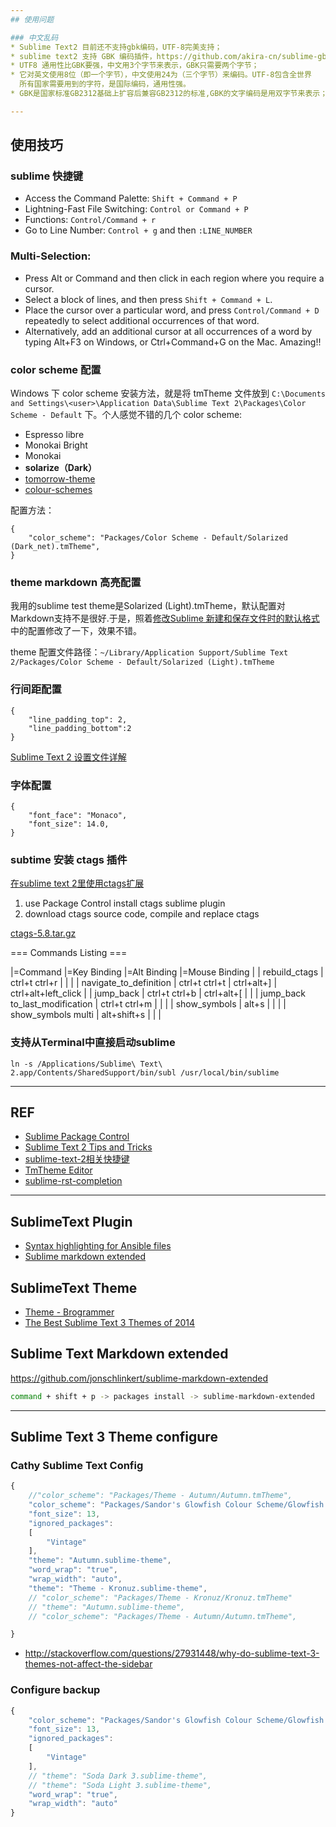 ```yaml
---
## 使用问题

### 中文乱码
* Sublime Text2 目前还不支持gbk编码，UTF-8完美支持；
* sublime text2 支持 GBK 编码插件，https://github.com/akira-cn/sublime-gbk；
* UTF8 通用性比GBK要强，中文用3个字节来表示，GBK只需要两个字节；
* 它对英文使用8位（即一个字节），中文使用24为（三个字节）来编码。UTF-8包含全世界
  所有国家需要用到的字符，是国际编码，通用性强。
* GBK是国家标准GB2312基础上扩容后兼容GB2312的标准,GBK的文字编码是用双字节来表示；

---
```

## 使用技巧

### sublime 快捷键
* Access the Command Palette:    `Shift + Command + P`
* Lightning-Fast File Switching: `Control or Command + P`
* Functions:                     `Control/Command + r`
* Go to Line Number:             `Control + g` and then `:LINE_NUMBER`

### Multi-Selection:
* Press Alt or Command and then click in each region where you require a cursor.
* Select a block of lines, and then press `Shift + Command + L`.
* Place the cursor over a particular word, and press `Control/Command + D` repeatedly to select additional occurrences of that word.
* Alternatively, add an additional cursor at all occurrences of a word by typing Alt+F3 on Windows, or Ctrl+Command+G on the Mac. Amazing!! 

### color scheme 配置
Windows 下 color scheme 安装方法，就是将 tmTheme 文件放到 `C:\Documents and Settings\<user>\Application Data\Sublime Text 2\Packages\Color Scheme - Default` 下。个人感觉不错的几个 color scheme:

* Espresso libre
* Monokai Bright
* Monokai
* **solarize（Dark）**
* [tomorrow-theme](https://github.com/chriskempson/tomorrow-theme/tree/master/textmate)
* [colour-schemes](https://github.com/daylerees/colour-schemes)

配置方法：

    {
        "color_scheme": "Packages/Color Scheme - Default/Solarized (Dark_net).tmTheme",
    }

### theme markdown 高亮配置
我用的sublime test theme是Solarized (Light).tmTheme，默认配置对Markdown支持不是很好.于是，照着[修改Sublime 新建和保存文件时的默认格式](http://imwuyu.me/blog/sublime-assign-default-file-type-and-ext.html/)中的配置修改了一下，效果不错。

theme 配置文件路径：`~/Library/Application Support/Sublime Text 2/Packages/Color Scheme - Default/Solarized (Light).tmTheme`

### 行间距配置
    {
        "line_padding_top": 2,
        "line_padding_bottom":2
    }
[Sublime Text 2 设置文件详解](http://www.lupaworld.com/article-219857-1.html)

### 字体配置
    {
        "font_face": "Monaco",
        "font_size": 14.0,
    }

### subtime 安装 ctags 插件
[在sublime text 2里使用ctags扩展](http://www.leonzhang.com/2012/01/11/using-ctags-in-sublime-text-2/)

1. use Package Control install ctags sublime plugin
2. download ctags source code, compile and replace ctags

[ctags-5.8.tar.gz](http://prdownloads.sourceforge.net/ctags/ctags-5.8.tar.gz)

=== Commands Listing ===

|=Command                        |=Key Binding            |=Alt Binding       |=Mouse Binding       |
| rebuild_ctags                  | ctrl+t ctrl+r          |                   |                     |
| navigate_to_definition         | ctrl+t ctrl+t          | ctrl+alt+]        | ctrl+alt+left_click |
| jump_back                      | ctrl+t ctrl+b          | ctrl+alt+[        |                     |
| jump_back to_last_modification | ctrl+t ctrl+m          |                   |                     |
| show_symbols                   | alt+s                  |                   |                     |
| show_symbols multi             | alt+shift+s            |                   |                     |

### 支持从Terminal中直接启动sublime
    
    ln -s /Applications/Sublime\ Text\ 2.app/Contents/SharedSupport/bin/subl /usr/local/bin/sublime

---
## REF
* [Sublime Package Control](http://wbond.net/sublime_packages/package_control/installation)
* [Sublime Text 2 Tips and Tricks](http://net.tutsplus.com/tutorials/tools-and-tips/sublime-text-2-tips-and-tricks/comment-page-3/#comments)
* [sublime-text-2相关快捷键](http://www.cnblogs.com/rollenholt/archive/2012/07/30/2616089.html)
* [TmTheme Editor](http://tmtheme-editor.herokuapp.com/#/Solarized%20(dark))
* [sublime-rst-completion](https://github.com/dbousamra/sublime-rst-completion)


---

## SublimeText Plugin

* [Syntax highlighting for Ansible files](https://github.com/clifford-github/sublime-ansible)
* [Sublime markdown extended](https://github.com/jonschlinkert/sublime-markdown-extended)

## SublimeText Theme

* [Theme - Brogrammer](https://packagecontrol.io/packages/Theme%20-%20Brogrammer)
* [The Best Sublime Text 3 Themes of 2014](https://scotch.io/bar-talk/the-best-sublime-text-3-themes-of-2014)


##  Sublime Text Markdown extended

https://github.com/jonschlinkert/sublime-markdown-extended

```bash
command + shift + p -> packages install -> sublime-markdown-extended
```

---

## Sublime Text 3 Theme configure

### Cathy Sublime Text Config

```js
{
    //"color_scheme": "Packages/Theme - Autumn/Autumn.tmTheme",
    "color_scheme": "Packages/Sandor's Glowfish Colour Scheme/Glowfish.tmTheme",
    "font_size": 13,
    "ignored_packages":
    [
        "Vintage"
    ],
    "theme": "Autumn.sublime-theme",
    "word_wrap": "true",
    "wrap_width": "auto",
    "theme": "Theme - Kronuz.sublime-theme",
    // "color_scheme": "Packages/Theme - Kronuz/Kronuz.tmTheme"
    // "theme": "Autumn.sublime-theme",
    // "color_scheme": "Packages/Theme - Autumn/Autumn.tmTheme",

}
```

* http://stackoverflow.com/questions/27931448/why-do-sublime-text-3-themes-not-affect-the-sidebar

### Configure backup

```js
{
    "color_scheme": "Packages/Sandor's Glowfish Colour Scheme/Glowfish.tmTheme",
    "font_size": 13,
    "ignored_packages":
    [
        "Vintage"
    ],
    // "theme": "Soda Dark 3.sublime-theme",
    // "theme": "Soda Light 3.sublime-theme",
    "word_wrap": "true",
    "wrap_width": "auto"
}
```